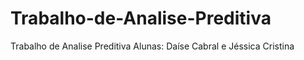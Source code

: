# Trabalho-de-Analise-Preditiva
Trabalho de Analise Preditiva
Alunas: Daíse Cabral e Jéssica Cristina
